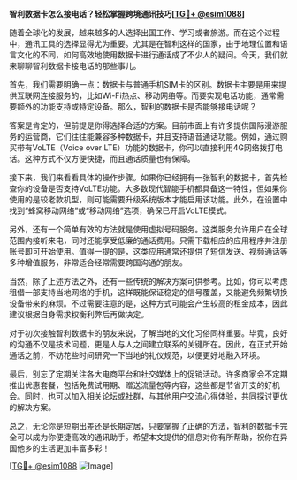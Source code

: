 **智利数据卡怎么接电话？轻松掌握跨境通讯技巧[[TG💪+ @esim1088](https://t.me/s/esim1088)]**

随着全球化的发展，越来越多的人选择出国工作、学习或者旅游。而在这个过程中，通讯工具的选择显得尤为重要。尤其是在智利这样的国家，由于地理位置和语言文化的不同，如何高效地使用数据卡进行通话成了不少人的疑问。今天，我们就来聊聊智利数据卡接电话的那些事儿。

首先，我们需要明确一点：数据卡与普通手机SIM卡的区别。数据卡主要是用来提供互联网连接服务的，比如Wi-Fi热点、移动网络等。而要实现电话功能，通常需要额外的功能支持或特定设备。那么，智利的数据卡是否能够接电话呢？

答案是肯定的，但前提是你得选择合适的方案。目前市面上有许多提供国际漫游服务的运营商，它们往往能兼容多种数据卡，并且支持语音通话功能。例如，通过购买带有VoLTE（Voice over LTE）功能的数据卡，你可以直接利用4G网络拨打电话。这种方式不仅方便快捷，而且通话质量也有保障。

接下来，我们来看看具体的操作步骤。如果你已经拥有一张智利的数据卡，首先检查你的设备是否支持VoLTE功能。大多数现代智能手机都具备这一特性，但如果你使用的是较老款机型，则可能需要升级系统版本才能启用该功能。此外，在设置中找到“蜂窝移动网络”或“移动网络”选项，确保已开启VoLTE模式。

另外，还有一个简单有效的方法就是使用虚拟号码服务。这类服务允许用户在全球范围内接听来电，同时还能享受低廉的通话费用。只需下载相应的应用程序并注册账号即可开始使用。值得一提的是，这类应用通常还提供了短信发送、视频通话等多种增值服务，非常适合经常需要跨国沟通的朋友。

当然，除了上述方法之外，还有一些传统的解决方案可供参考。比如，你可以考虑租借一部支持当地网络的手机，这样既能保证稳定的信号覆盖，又能避免频繁切换设备带来的麻烦。不过需要注意的是，这种方式可能会产生较高的租金成本，因此建议根据自身需求权衡利弊后再做决定。

对于初次接触智利数据卡的朋友来说，了解当地的文化习俗同样重要。毕竟，良好的沟通不仅是技术问题，更是人与人之间建立联系的关键所在。因此，在正式开始通话之前，不妨花些时间研究一下当地的礼仪规范，以便更好地融入环境。

最后，别忘了定期关注各大电商平台和社交媒体上的促销活动。许多商家会不定期推出优惠套餐，包括免费试用期、赠送流量包等内容，这些都是节省开支的好机会。同时，也可以加入相关论坛或社群，与其他用户交流心得体验，共同探讨更优的解决方案。

总之，无论你是短期出差还是长期定居，只要掌握了正确的方法，智利的数据卡完全可以成为你便捷高效的通讯助手。希望本文提供的信息对你有所帮助，祝你在异国他乡的生活更加丰富多彩！

[[TG💪+ @esim1088](https://t.me/s/esim1088) ![Image](https://i.postimg.cc/4NQfJmqS/Snipaste-2025-05-13-00-14-12.png)]
